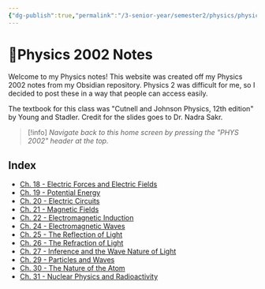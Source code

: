 ```yaml
---
{"dg-publish":true,"permalink":"/3-senior-year/semester2/physics/physics-note-site/01-home/","tags":["gardenEntry"],"noteIcon":"","created":"2025-09-17T01:10:34.856-07:00","updated":"2025-09-17T02:38:24.100-07:00"}
---
```


# 🏡Physics 2002 Notes
Welcome to my Physics notes! This website was created off my Physics 2002 notes from my Obsidian repository. Physics 2 was difficult for me, so I decided to post these in a way that people can access easily.

The textbook for this class was "Cutnell and Johnson Physics, 12th edition" by Young and Stadler. Credit for the slides goes to Dr. Nadra Sakr.

>[!info] *Navigate back to this home screen by pressing the "PHYS 2002" header at the top.* 

## Index
- [Ch. 18 - Electric Forces and Electric Fields](https://physics-notes.vercel.app/3-senior-year/semester2/physics/ch-18-electric-forces-and-electric-fields/) 
- [Ch. 19 - Potential Energy](https://physics-notes.vercel.app/3-senior-year/semester2/physics/ch-19-potential-energy/) 
- [Ch. 20 - Electric Circuits](https://physics-notes.vercel.app/3-senior-year/semester2/physics/ch-20-electric-circuits/) 
- [Ch. 21 - Magnetic Fields](https://physics-notes.vercel.app/3-senior-year/semester2/physics/ch-21-magnetic-fields) 
- [Ch. 22 - Electromagnetic Induction](https://physics-notes.vercel.app/3-senior-year/semester2/physics/ch-22-electromagnetic-induction/) 
- [Ch. 24 - Electromagnetic Waves](https://physics-notes.vercel.app/3-senior-year/semester2/physics/ch-24-electromagnetic-waves/) 
- [Ch. 25 - The Reflection of Light](https://physics-notes.vercel.app/3-senior-year/semester2/physics/ch-25-the-reflection-of-light) 
- [Ch. 26 - The Refraction of Light](https://physics-notes.vercel.app/3-senior-year/semester2/physics/ch-26-the-refraction-of-light/) 
- [Ch. 27 - Inference and the Wave Nature of Light](https://physics-notes.vercel.app/3-senior-year/semester2/physics/ch-27-interference-and-the-wave-nature-of-light) 
- [Ch. 29 - Particles and Waves](https://physics-notes.vercel.app/3-senior-year/semester2/physics/ch-29-particles-and-waves/) 
- [Ch. 30 - The Nature of the Atom](https://physics-notes.vercel.app/3-senior-year/semester2/physics/ch-30-the-nature-of-the-atom) 
- [Ch. 31 - Nuclear Physics and Radioactivity](https://physics-notes.vercel.app/3-senior-year/semester2/physics/ch-31-nuclear-physics-and-radioactivity/) 
